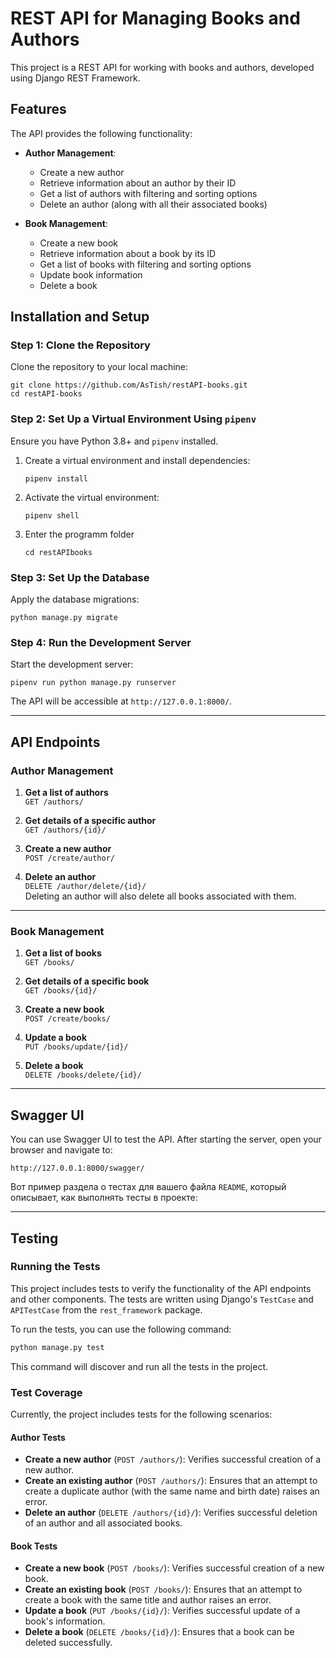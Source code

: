 # REST API for Managing Books and Authors

This project is a REST API for working with books and authors, developed using Django REST Framework.

## Features

The API provides the following functionality:

- **Author Management**:
  - Create a new author
  - Retrieve information about an author by their ID
  - Get a list of authors with filtering and sorting options
  - Delete an author (along with all their associated books)

- **Book Management**:
  - Create a new book
  - Retrieve information about a book by its ID
  - Get a list of books with filtering and sorting options
  - Update book information
  - Delete a book


## Installation and Setup

### Step 1: Clone the Repository

Clone the repository to your local machine:

```
git clone https://github.com/AsTish/restAPI-books.git
cd restAPI-books
```

### Step 2: Set Up a Virtual Environment Using `pipenv`

Ensure you have Python 3.8+ and `pipenv` installed.

1. Create a virtual environment and install dependencies:

    ```
    pipenv install
    ```

2. Activate the virtual environment:

    ```
    pipenv shell
    ```
3. Enter the programm folder

   ```
   cd restAPIbooks
   ```

### Step 3: Set Up the Database

Apply the database migrations:

    python manage.py migrate

### Step 4: Run the Development Server

Start the development server:

```
pipenv run python manage.py runserver
```

The API will be accessible at `http://127.0.0.1:8000/`.

---

## API Endpoints

### Author Management

1. **Get a list of authors**  
   `GET /authors/`

2. **Get details of a specific author**  
   `GET /authors/{id}/`

3. **Create a new author**  
   `POST /create/author/` 

4. **Delete an author**  
   `DELETE /author/delete/{id}/`  
   Deleting an author will also delete all books associated with them.

---

### Book Management

1. **Get a list of books**  
   `GET /books/`

2. **Get details of a specific book**  
   `GET /books/{id}/`

3. **Create a new book**  
   `POST /create/books/`

4. **Update a book**  
   `PUT /books/update/{id}/`

5. **Delete a book**  
   `DELETE /books/delete/{id}/`

---

## Swagger UI

You can use Swagger UI to test the API. After starting the server, open your browser and navigate to:

```
http://127.0.0.1:8000/swagger/
```

Вот пример раздела о тестах для вашего файла `README`, который описывает, как выполнять тесты в проекте:

---

## Testing

### Running the Tests

This project includes tests to verify the functionality of the API endpoints and other components. The tests are written using Django's `TestCase` and `APITestCase` from the `rest_framework` package.

To run the tests, you can use the following command:

```bash
python manage.py test
```

This command will discover and run all the tests in the project.

### Test Coverage

Currently, the project includes tests for the following scenarios:

#### Author Tests
- **Create a new author** (`POST /authors/`): Verifies successful creation of a new author.
- **Create an existing author** (`POST /authors/`): Ensures that an attempt to create a duplicate author (with the same name and birth date) raises an error.
- **Delete an author** (`DELETE /authors/{id}/`): Verifies successful deletion of an author and all associated books.

#### Book Tests
- **Create a new book** (`POST /books/`): Verifies successful creation of a new book.
- **Create an existing book** (`POST /books/`): Ensures that an attempt to create a book with the same title and author raises an error.
- **Update a book** (`PUT /books/{id}/`): Verifies successful update of a book's information.
- **Delete a book** (`DELETE /books/{id}/`): Ensures that a book can be deleted successfully.
